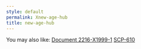 ```yaml
---
style: default
permalink: Xnew-age-hub
title: new-age-hub
---
```

You may also like:
[Document 2216-X1999-1](http://scp-wiki.net/document-2216-x1999-1)
[SCP-610](http://scp-wiki.net/scp-610)